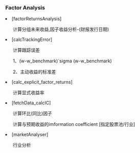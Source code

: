 <h3>Factor Analysis</h3>
  <li>[factorReturnsAnalysis]</li>
    <ul>计算分组未来收益,因子收益分析-(财报发行日期)</ul>
  <li>[calcTrackingError]</li>
    <ul>计算跟踪误差</ul>
    <ul>1、(w-w_benchmark)`sigma (w-w_benchmark)</ul>
    <ul>2、主动收益的标准差</ul>
  <li>[calc_explicit_factor_returns]</li>
    <ul>计算显式收益率</ul>
  <li>[fetchData_calcIC]</li>
    <ul>计算环比(同比)因子</ul>
    <ul>计算与预期收益的imformation coefficient [指定股票池/行业]</ul>
  <li>[marketAnalyser]</li>
    <ul>行业分析</ul>
